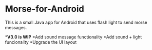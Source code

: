 # Morse-for-Android
This is a small Java app for Android that uses flash light to send morse messages.

*****V3.0 is WIP****
*Add sound message functionality
*Add sound + light funcionality
*Upgrade the UI layout
